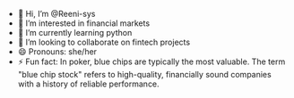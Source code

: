 - 👋 Hi, I’m @Reeni-sys
- 👀 I’m interested in financial markets
- 🌱 I’m currently learning python
- 💞️ I’m looking to collaborate on fintech projects
- 😄 Pronouns: she/her
- ⚡ Fun fact: In poker, blue chips are typically the most valuable. The term "blue chip stock" refers to high-quality, financially sound companies with a history of reliable performance.
<!---
Reeni-sys/Reeni-sys is a ✨ special ✨ repository because its `README.md` (this file) appears on your GitHub profile.
You can click the Preview link to take a look at your changes.
--->
